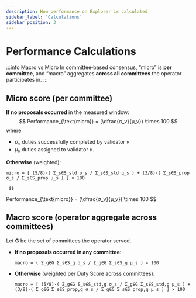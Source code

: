 ```yaml
---
description: How performance on Explorer is calculated
sidebar_label: 'Calculations'
sidebar_position: 3
---
```


# Performance Calculations

:::info Macro vs Micro
In committee‑based consensus, “micro” is **per committee**, and “macro” aggregates **across all committees** the operator participates in.
:::

## Micro score (per committee)

**If no proposals occurred** in the measured window:
     $$
   Performance_{\text{micro}} = (\dfrac{σ_v}{µ_v}) \times 100
   $$
where 
- ${σ_v}$ duties successfully completed by validator ${v}$
- ${µ_v}$ duties assigned to validator ${v}$.

**Otherwise** (weighted):

  `micro = [ (5/8)·( Σ_s∈S_std σ_s / Σ_s∈S_std µ_s ) + (3/8)·( Σ_s∈S_prop σ_s / Σ_s∈S_prop µ_s ) ] × 100`

     $$
   Performance_{\text{micro}} = (\dfrac{σ_v}{µ_v}) \times 100
   $$

## Macro score (operator aggregate across committees)

Let **G** be the set of committees the operator served.

* **If no proposals occurred in any committee**:

  `macro = ( Σ_g∈G Σ_s∈S_g σ_s / Σ_g∈G Σ_s∈S_g µ_s ) × 100`

* **Otherwise** (weighted per Duty Score across committees):

  `macro = [ (5/8)·( Σ_g∈G Σ_s∈S_std,g σ_s / Σ_g∈G Σ_s∈S_std,g µ_s ) + (3/8)·( Σ_g∈G Σ_s∈S_prop,g σ_s / Σ_g∈G Σ_s∈S_prop,g µ_s ) ] × 100`